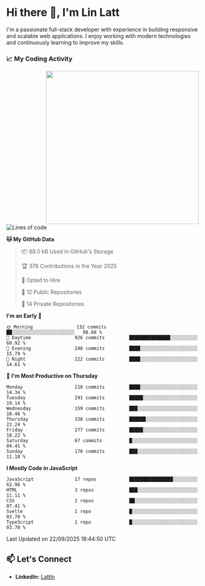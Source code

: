 # Hi there 👋, I'm Lin Latt

I'm a passionate full-stack developer with experience in building responsive and scalable web applications. I enjoy working with modern technologies and continuously learning to improve my skills.

### 📈 My Coding Activity 
<img src="https://github.com/user-attachments/assets/6cec4854-3eec-4600-9120-9be1d3cb2bfe"  width="400px" align="right">

<!--START_SECTION:waka-->
![Lines of code](https://img.shields.io/badge/From%20Hello%20World%20I%27ve%20Written-555.8%20thousand%20lines%20of%20code-blue)

**🐱 My GitHub Data** 

> 📦 88.0 kB Used in GitHub's Storage 
 > 
> 🏆 376 Contributions in the Year 2025
 > 
> 💼 Opted to Hire
 > 
> 📜 12 Public Repositories 
 > 
> 🔑 14 Private Repositories 
 > 
**I'm an Early 🐤** 

```text
🌞 Morning                132 commits         ██░░░░░░░░░░░░░░░░░░░░░░░   08.68 % 
🌆 Daytime                926 commits         ███████████████░░░░░░░░░░   60.92 % 
🌃 Evening                240 commits         ████░░░░░░░░░░░░░░░░░░░░░   15.79 % 
🌙 Night                  222 commits         ████░░░░░░░░░░░░░░░░░░░░░   14.61 % 
```
📅 **I'm Most Productive on Thursday** 

```text
Monday                   218 commits         ████░░░░░░░░░░░░░░░░░░░░░   14.34 % 
Tuesday                  291 commits         █████░░░░░░░░░░░░░░░░░░░░   19.14 % 
Wednesday                159 commits         ███░░░░░░░░░░░░░░░░░░░░░░   10.46 % 
Thursday                 338 commits         ██████░░░░░░░░░░░░░░░░░░░   22.24 % 
Friday                   277 commits         █████░░░░░░░░░░░░░░░░░░░░   18.22 % 
Saturday                 67 commits          █░░░░░░░░░░░░░░░░░░░░░░░░   04.41 % 
Sunday                   170 commits         ███░░░░░░░░░░░░░░░░░░░░░░   11.18 % 
```


**I Mostly Code in JavaScript** 

```text
JavaScript               17 repos            ████████████████░░░░░░░░░   62.96 % 
HTML                     3 repos             ███░░░░░░░░░░░░░░░░░░░░░░   11.11 % 
CSS                      2 repos             ██░░░░░░░░░░░░░░░░░░░░░░░   07.41 % 
Svelte                   1 repo              █░░░░░░░░░░░░░░░░░░░░░░░░   03.70 % 
TypeScript               1 repo              █░░░░░░░░░░░░░░░░░░░░░░░░   03.70 % 
```




 Last Updated on 22/09/2025 18:44:50 UTC
<!--END_SECTION:waka-->

## 📫 Let's Connect

- **LinkedIn:** [Lattln](https://linkedin.com/in/lin-latt)
<!-- - **Portfolio:** [Your Portfolio](https://yourportfolio.com) -->
